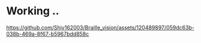 # Working ..
https://github.com/Shiv162003/Braille_vision/assets/120489897/059dc63b-038b-469a-8f67-b5967bdd858c

